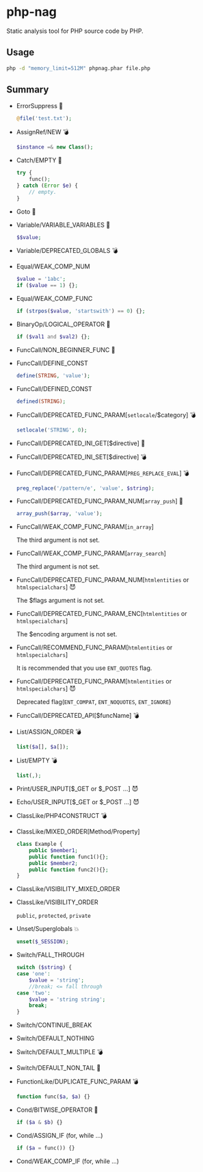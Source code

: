# php-nag

Static analysis tool for PHP source code by PHP.

## Usage

~~~sh
php -d "memory_limit=512M" phpnag.phar file.php
~~~

## Summary

-   ErrorSuppress :beginner:

    ~~~php
    @file('test.txt');
    ~~~

-   AssignRef/NEW :bomb:

    ~~~php
    $instance =& new Class();
    ~~~

-   Catch/EMPTY :beginner:

    ~~~php
    try {
        func();
    } catch (Error $e) {
        // empty.
    }
    ~~~

-   Goto :beginner:

-   Variable/VARIABLE_VARIABLES :beginner:

    ~~~php
    $$value;
    ~~~

-   Variable/DEPRECATED_GLOBALS :bomb:

-   Equal/WEAK_COMP_NUM

    ~~~php
    $value = '1abc';
    if ($value == 1) {};
    ~~~

-   Equal/WEAK_COMP_FUNC

    ~~~php
    if (strpos($value, 'startswith') == 0) {};
    ~~~

-   BinaryOp/LOGICAL_OPERATOR :beginner:

    ~~~php
    if ($val1 and $val2) {};
    ~~~

-   FuncCall/NON_BEGINNER_FUNC :beginner:

-   FuncCall/DEFINE_CONST

    ~~~php
    define(STRING, 'value');
    ~~~

-   FuncCall/DEFINED_CONST

    ~~~php
    defined(STRING);
    ~~~

-   FuncCall/DEPRECATED_FUNC_PARAM\[`setlocale`/$category\] :bomb:

    ~~~php
    setlocale('STRING', 0);
    ~~~

-   FuncCall/DEPRECATED_INI_GET\[$directive\] :beginner:

-   FuncCall/DEPRECATED_INI_SET\[$directive\] :bomb:

-   FuncCall/DEPRECATED_FUNC_PARAM\[`PREG_REPLACE_EVAL`\] :bomb:

    ~~~php
    preg_replace('/pattern/e', 'value', $string);
    ~~~

-   FuncCall/DEPRECATED_FUNC_PARAM_NUM\[`array_push`\] :dash:

    ~~~php
    array_push($array, 'value');
    ~~~

-   FuncCall/WEAK_COMP_FUNC_PARAM\[`in_array`\]

    The third argument is not set.

-   FuncCall/WEAK_COMP_FUNC_PARAM\[`array_search`\]

    The third argument is not set.

-   FuncCall/DEPRECATED_FUNC_PARAM_NUM\[`htmlentities` or `htmlspecialchars`\] :smiling_imp:

    The $flags argument is not set.

-   FuncCall/DEPRECATED_FUNC_PARAM_ENC\[`htmlentities` or `htmlspecialchars`\]

    The $encoding argument is not set.

-   FuncCall/RECOMMEND_FUNC_PARAM\[`htmlentities` or `htmlspecialchars`\]

    It is recommended that you use `ENT_QUOTES` flag.

-   FuncCall/DEPRECATED_FUNC_PARAM\[`htmlentities` or `htmlspecialchars`\] :smiling_imp:

    Deprecated flag(`ENT_COMPAT`, `ENT_NOQUOTES`, `ENT_IGNORE`)

-   FuncCall/DEPRECATED_API\[$funcName\] :bomb:

-   List/ASSIGN_ORDER :bomb:

    ~~~php
    list($a[], $a[]);
    ~~~

-   List/EMPTY :bomb:

    ~~~php
    list(,);
    ~~~

-   Print/USER_INPUT\[$\_GET or $\_POST ...\] :smiling_imp:

-   Echo/USER_INPUT\[$\_GET or $\_POST ...\] :smiling_imp:

-   ClassLike/PHP4CONSTRUCT :bomb:

-   ClassLike/MIXED_ORDER\[Method/Property\]

    ~~~php
    class Example {
        public $member1;
        public function func1(){};
        public $member2;
        public function func2(){};
    }
    ~~~

-   ClassLike/VISIBILITY_MIXED_ORDER

-   ClassLike/VISIBILITY_ORDER

    `public`, `protected`, `private`

-   Unset/Superglobals :boom:

    ~~~php
    unset($_SESSION);
    ~~~

-   Switch/FALL_THROUGH

    ~~~php
    switch ($string) {
    case 'one':
        $value = 'string';
        //break; <= fall through
    case 'two':
        $value = 'string string';
        break;
    }
    ~~~

-   Switch/CONTINUE_BREAK

-   Switch/DEFAULT_NOTHING

-   Switch/DEFAULT_MULTIPLE :bomb:

-   Switch/DEFAULT_NON_TAIL :beginner:

-   FunctionLike/DUPLICATE_FUNC_PARAM :bomb:

    ~~~php
    function func($a, $a) {}
    ~~~

-   Cond/BITWISE_OPERATOR :beginner:

    ~~~php
    if ($a & $b) {}
    ~~~

-   Cond/ASSIGN_IF (for, while ...)

    ~~~php
    if ($a = func()) {}
    ~~~

-   Cond/WEAK_COMP_IF (for, while ...)
